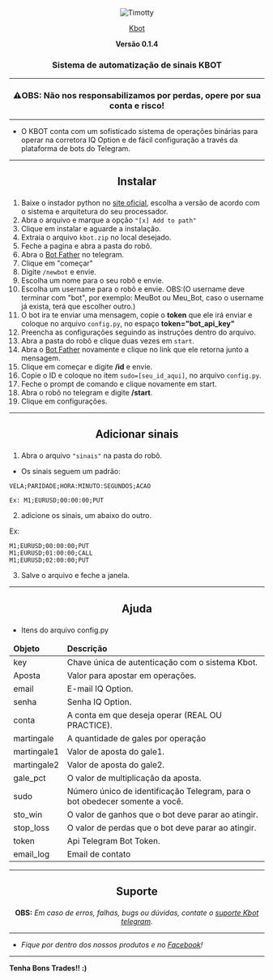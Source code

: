 <p align="center"><img src="https://github.com/francis-taylor/Timotty/blob/master/images.png" alt="Timotty"></p>
<p align="center"><a href="https://t.me/SuporteKbot">Kbot</a></p>
<p align="center"><strong>Versão 0.1.4</strong></p>

### <p align="center">Sistema de automatização de sinais KBOT</p>
* * *
### <p align="center">⚠️OBS: Não nos responsabilizamos por perdas, opere por sua conta e risco!</p>
* * *
* O KBOT conta com um sofisticado sistema de operações binárias para operar na corretora IQ Option e de fácil configuração a través da plataforma de bots do Telegram.

* * *
## <p align="center">Instalar</p>

1. Baixe o instador python no [site oficial](https://www.python.org/downloads/), escolha a versão de acordo com o sistema e arquitetura do seu processador.
2. Abra o arquivo e marque a opção `"[x] Add to path"`
3. Clique em instalar e aguarde a instalação.
4. Extraia o arquivo `kbot.zip` no local desejado.
5. Feche a pagina e abra a pasta do robô.
6. Abra o [Bot Father](https://t.me/BotFather) no telegram.
7. Clique em "começar"
8. Digite `/newbot` e envie.
9. Escolha um nome para o seu robô e envie.
10. Escolha um username para o robô e envie. OBS:(O username deve terminar com "bot", por exemplo: MeuBot ou Meu_Bot, caso o username já exista, terá que escolher outro.)
11. O bot ira te enviar uma mensagem, copie o **token** que ele irá enviar e coloque no arquivo `config.py`, no espaço **token="bot_api_key"**
12. Preencha as configurações seguindo as instruções dentro do arquivo.
13. Abra a pasta do robô e clique duas vezes em ``start``.
14. Abra o [Bot Father](https://t.me/BotFather) novamente e clique no link que ele retorna junto a mensagem.
15. Clique em começar e digite **/id** e envie.
16. Copie o ID e coloque no item `sudo=[seu_id_aqui]`, no arquivo `config.py`.
17. Feche o prompt de comando e clique novamente em start.
18. Abra o robô no telegram e digite **/start**.
19. Clique em configurações.

* * *
## <p align="center">Adicionar sinais</p>

1. Abra o arquivo ``"sinais"`` na pasta do robô.

* Os sinais seguem um padrão:

`VELA;PARIDADE;HORA:MINUTO:SEGUNDOS;ACAO`

``Ex: M1;EURUSD;00:00:00;PUT``

2) adicione os sinais, um abaixo do outro.

Ex:
```
M1;EURUSD;00:00:00;PUT
M1;EURUSD;01:00:00;CALL
M1;EURUSD;02:00:00;PUT
```

3) Salve o arquivo e feche a janela.

* * *
## <p align="center">Ajuda</p>

 * Itens do arquivo config.py
 
<table>
  <thead>
    <tr>
      <td><strong>Objeto</strong></td>
      <td><strong>Descrição</strong></td>
    </tr>
  </thead>
  <tbody>
    <tr>
      <td>key</td>
      <td>Chave única de autenticação com o sistema Kbot.</td>
    </tr>
    <tr>
      <td>Aposta</td>
      <td>Valor para apostar em operações.</td>
    </tr>
    <tr>
      <td>email</td>
      <td>E-mail IQ Option.</td>
    </tr>
    <tr>
     <td>senha</td>
     <td>Senha IQ Option.</td>
   </tr>
    <tr>
      <td>conta</td>
      <td>A conta em que deseja operar (REAL OU PRACTICE).</td>
    </tr>
    <tr>
      <td>martingale</td>
      <td>A quantidade de gales por operação</td>
    </tr>
    <tr>
      <td>martingale1</td>
      <td>Valor de aposta do gale1.</td>
    </tr>
    <tr>
      <td>martingale2</td>
      <td>Valor de aposta do gale2.</td>
    </tr>
    <tr>
      <td>gale_pct</td>
      <td>O valor de multiplicação da aposta.</td>
    </tr>
    <tr>
      <td>sudo</td>
      <td>Número único de identificação Telegram, para o bot obedecer somente a você.</td>
    </tr>
   <tr>
      <td>sto_win</td>
      <td>O valor de ganhos que o bot deve parar ao atingir.</td>
    </tr>
    <tr>
      <td>stop_loss</td>
      <td>O valor de perdas que o bot deve parar ao atingir.</td>
    </tr>
    <tr>
      <td>token</td>
      <td>Api Telegram Bot Token.</td>
    </tr>
    <tr>
      <td>email_log</td>
      <td>Email de contato</td>
    </tr>
  </tbody>
</table>

* * *
## <p align="center">Suporte</p>
<p align="center"> <b>OBS:</b> <i>Em caso de erros, falhas, bugs ou dúvidas, contate o <a href="https://t.me/SuporteKbot"> suporte Kbot telegram</a>.</i></p>

* * *
* *Fique por dentro dos nossos produtos e no [Facebook](https://www.facebook.com/feesnegocios/)!*

* * *
<b>Tenha Bons Trades!! :)</b>
